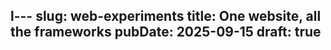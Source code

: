 l---
slug: web-experiments
title: One website, all the frameworks
pubDate: 2025-09-15
draft: true
---
